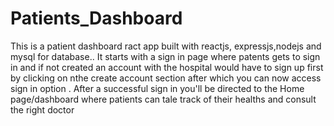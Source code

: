 # Patients_Dashboard
This is a patient dashboard ract app built with reactjs, expressjs,nodejs and mysql for database..
It starts with a sign in page where patents gets to sign in and if not created an account with the hospital would have to sign up first by clicking on nthe create account section after which you can now access sign in option .
After a successful sign in you'll be directed to the Home page/dashboard where patients can tale track of their healths and consult the right doctor
